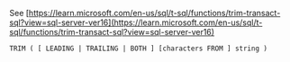 See [https://learn.microsoft.com/en-us/sql/t-sql/functions/trim-transact-sql?view=sql-server-ver16](https://learn.microsoft.com/en-us/sql/t-sql/functions/trim-transact-sql?view=sql-server-ver16)
```
TRIM ( [ LEADING | TRAILING | BOTH ] [characters FROM ] string )
```
